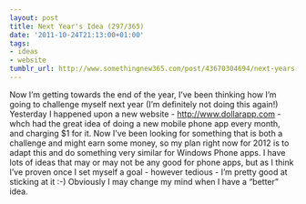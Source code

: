 ```yaml
---
layout: post
title: Next Year's Idea (297/365)
date: '2011-10-24T21:13:00+01:00'
tags:
- ideas
- website
tumblr_url: http://www.somethingnew365.com/post/43670304694/next-years-idea-297365
---
```

Now I’m getting towards the end of the year, I’ve been thinking how I’m going to challenge myself next year (I’m definitely not doing this again!)
Yesterday I happened upon a new website - http://www.dollarapp.com - whch had the great idea of doing a new mobile phone app every month, and charging $1 for it.
Now I’ve been looking for something that is both a challenge and might earn some money, so my plan right now for 2012 is to adapt this and do something very similar for Windows Phone apps. I have lots of ideas that may or may not be any good for phone apps, but as I think I’ve proven once I set myself a goal - however tedious - I’m pretty good at sticking at it :-)
Obviously I may change my mind when I have a “better” idea.
